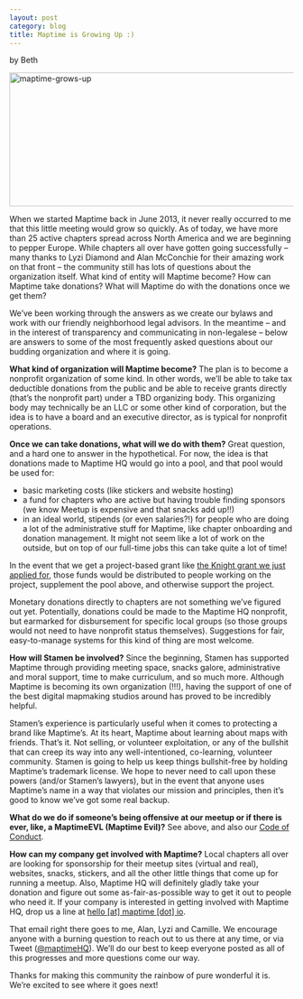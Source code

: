 ```yaml
---
layout: post
category: blog
title: Maptime is Growing Up :)
---
```

by Beth

<a href="http://maptime.github.io/img/maptime-growing-up.jpg"><img src="http://maptime.github.io/img/maptime-growing-up.jpg" alt="maptime-grows-up" width="626" height="237" /></a>

When we started Maptime back in June 2013, it never really occurred to me that this little meeting would grow so quickly. As of today, we have more than 25 active chapters spread across North America and we are beginning to pepper Europe. While chapters all over have gotten going successfully – many thanks to Lyzi Diamond and Alan McConchie for their amazing work on that front – the community still has lots of questions about the organization itself. What kind of entity will Maptime become? How can Maptime take donations? What will Maptime do with the donations once we get them?

We’ve been working through the answers as we create our bylaws and work with our friendly neighborhood legal advisors. In the meantime – and in the interest of transparency and communicating in non-legalese – below are answers to some of the most frequently asked questions about our budding organization and where it is going.

<!--more-->

<strong>What kind of organization will Maptime become?</strong>
The plan is to become a nonprofit organization of some kind. In other words, we’ll be able to take tax deductible donations from the public and be able to receive grants directly (that’s the nonprofit part) under a TBD organizing body. This organizing body may technically be an LLC or some other kind of corporation, but the idea is to have a board and an executive director, as is typical for nonprofit operations.

<strong>Once we can take donations, what will we do with them?</strong>
Great question, and a hard one to answer in the hypothetical. For now, the idea is that donations made to Maptime HQ would go into a pool, and that pool would be used for:
<ul>
	<li>basic marketing costs (like stickers and website hosting)</li>
	<li>a fund for chapters who are active but having trouble finding sponsors (we know Meetup is expensive and that snacks add up!!)</li>
	<li>in an ideal world, stipends (or even salaries?!) for people who are doing a lot of the administrative stuff for Maptime, like chapter onboarding and donation management. It might not seem like a lot of work on the outside, but on top of our full-time jobs this can take quite a lot of time!</li>
</ul>
In the event that we get a project-based grant like <a href="https://newschallenge.org/challenge/libraries/submissions/maptime-public-library-a-k-a-null-island-inter-library-loan-niill" target="_blank">the Knight grant we just applied for</a>, those funds would be distributed to people working on the project, supplement the pool above, and otherwise support the project.

Monetary donations directly to chapters are not something we’ve figured out yet. Potentially, donations could be made to the Maptime HQ nonprofit, but earmarked for disbursement for specific local groups (so those groups would not need to have nonprofit status themselves). Suggestions for fair, easy-to-manage systems for this kind of thing are most welcome.

<strong>How will Stamen be involved?</strong>
Since the beginning, Stamen has supported Maptime through providing meeting space, snacks galore, administrative and moral support, time to make curriculum, and so much more. Although Maptime is becoming its own organization (!!!), having the support of one of the best digital mapmaking studios around has proved to be incredibly helpful.

Stamen’s experience is particularly useful when it comes to protecting a brand like Maptime’s. At its heart, Maptime about learning about maps with friends. That’s it. Not selling, or volunteer exploitation, or any of the bullshit that can creep its way into any well-intentioned, co-learning, volunteer community. Stamen is going to help us keep things bullshit-free by holding Maptime’s trademark license. We hope to never need to call upon these powers (and/or Stamen’s lawyers), but in the event that anyone uses Maptime’s name in a way that violates our mission and principles, then it’s good to know we’ve got some real backup.

<strong>What do we do if someone’s being offensive at our meetup or if there is ever, like, a MaptimeEVL (Maptime Evil)?</strong>
See above, and also our <a href="http://www.maptime.io/about/code-of-conduct/">Code of Conduct</a>.

<strong>How can my company get involved with Maptime?</strong>
Local chapters all over are looking for sponsorship for their meetup sites (virtual and real), websites, snacks, stickers, and all the other little things that come up for running a meetup. Also, Maptime HQ will definitely gladly take your donation and figure out some as-fair-as-possible way to get it out to people who need it. If your company is interested in getting involved with Maptime HQ, drop us a line at <a href="mailto:hello@maptime.io">hello [at] maptime [dot] io</a>.

That email right there goes to me, Alan, Lyzi and Camille. We encourage anyone with a burning question to reach out to us there at any time, or via Tweet (<a href="https://twitter.com/MaptimeHQ">@maptimeHQ</a>). We’ll do our best to keep everyone posted as all of this progresses and more questions come our way.

Thanks for making this community the rainbow of pure wonderful it is. We’re excited to see where it goes next!